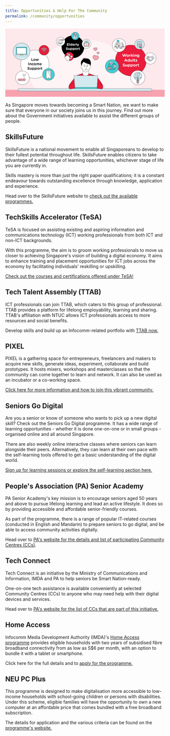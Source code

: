 ```yaml
---
title: Opportunities & Help For The Community
permalink: /community/opportunities
---
```

![Opportunities & help for the community](/images/community/opportunities-help.png)

As Singapore moves towards becoming a Smart Nation, we want to make sure that everyone in our society joins us in this journey. Find out more about the Government initiatives available to assist the different groups of people.

## SkillsFuture

SkillsFuture is a national movement to enable all Singaporeans to develop to their fullest potential throughout life. SkillsFuture enables citizens to take advantage of a wide range of learning opportunities, whichever stage of life you are currently in.

Skills mastery is more than just the right paper qualifications; it is a constant endeavour towards outstanding excellence through knowledge, application and experience.

Head over to the SkillsFuture website to [check out the available programmes.](https://www.skillsfuture.gov.sg/)

## TechSkills Accelerator (TeSA)

TeSA is focused on assisting existing and aspiring information and communications technology (ICT) working professionals from both ICT and non-ICT backgrounds.

With this programme, the aim is to groom working professionals to move us closer to achieving Singapore's vision of building a digital economy. It aims to enhance training and placement opportunities for ICT jobs across the economy by facilitating individuals' reskilling or upskilling.

[Check out the courses and certifications offered under TeSA!](https://www.skillsfuture.gov.sg/tesa)

## Tech Talent Assembly (TTAB)

ICT professionals can join TTAB, which caters to this group of professional. TTAB provides a platform for lifelong employability, learning and sharing. TTAB's affiliation with NTUC allows ICT professionals access to more resources and social benefits.

Develop skills and build up an Infocomm-related portfolio with [TTAB now.](https://www.ttab.org.sg/Pages/index.aspx)

## PIXEL

PIXEL is a gathering space for entrepreneurs, freelancers and makers to acquire new skills, generate ideas, experiment, collaborate and build prototypes. It hosts mixers, workshops and masterclasses so that the community can come together to learn and network. It can also be used as an incubator or a co-working space.

[Click here for more information and how to join this vibrant community.](https://www.imda.gov.sg/impixel#2)

## Seniors Go Digital

Are you a senior or know of someone who wants to pick up a new digital skill? Check out the Seniors Go Digital programme. It has a wide range of learning opportunities - whether it is done one-on-one or in small groups - organised online and all around Singapore.

There are also weekly online interactive classes where seniors can learn alongside their peers. Alternatively, they can learn at their own pace with the self-learning tools offered to get a basic understanding of the digital world.

[Sign up for learning sessions or explore the self-learning section here.](https://www.imda.gov.sg/en/seniorsgodigital/learn)

## People's Association (PA) Senior Academy

PA Senior Academy's key mission is to encourage seniors aged 50 years and above to pursue lifelong learning and lead an active lifestyle. It does so by providing accessible and affordable senior-friendly courses.

As part of the programme, there is a range of popular IT-related courses (conducted in English and Mandarin) to prepare seniors to go digital, and be able to access community activities digitally.  
  
Head over to [PA's website for the details and list of participating Community Centres (CCs)](https://www.pa.gov.sg/our-programmes/lifeskills-and-lifestyle/senior-academy#seniors).

## Tech Connect

Tech Connect is an initiative by the Ministry of Communications and Information, IMDA and PA to help seniors be Smart Nation-ready.

One-on-one tech assistance is available conveniently at selected Community Centres (CCs) to anyone who may need help with their digital devices and services.

Head over to [PA's website for the list of CCs that are part of this initiative.](https://www.pa.gov.sg/engage/connect-with-government/tech-connect-brochures)

## Home Access

Infocomm Media Development Authority (IMDA)'s [Home Access programme](https://www.imda.gov.sg/programme-listing/home-access) provides eligible households with two years of subsidised fibre broadband connectivity from as low as S$6 per month, with an option to bundle it with a tablet or smartphone.

Click here for the full details and to [apply for the programme.](https://eservice.imda.gov.sg/das/homepage)

## NEU PC Plus

This programme is designed to make digitalisation more accessible to low-income households with school-going children or persons with disabilities. Under this scheme, eligible families will have the opportunity to own a new computer at an affordable price that comes bundled with a free broadband subscription.

The details for application and the various criteria can be found on the [programme's website.](https://www.imda.gov.sg/neupc)